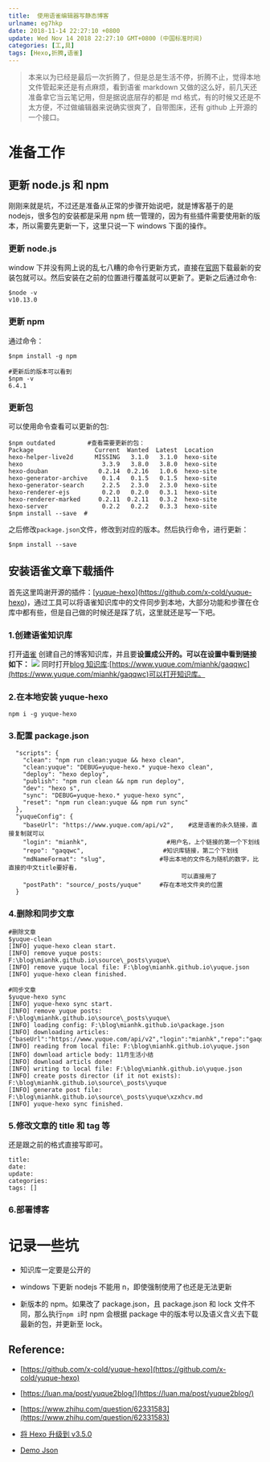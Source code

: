 ```yaml
---
title:  使用语雀编辑器写静态博客
urlname: eg7hkp
date: 2018-11-14 22:27:10 +0800
update: Wed Nov 14 2018 22:27:10 GMT+0800 (中国标准时间)
categories: [工,具]
tags: [Hexo,折腾,语雀]
---
```


> 本来以为已经是最后一次折腾了，但是总是生活不停，折腾不止，觉得本地文件管起来还是有点麻烦，看到语雀 markdown 又做的这么好，前几天还准备拿它当云笔记用，但是据说底层存的都是 md 格式，有的时候又还是不太方便，不过做编辑器来说确实很爽了，自带图床，还有 github 上开源的一个接口。

<!--more-->

# 准备工作

## 更新 node.js 和 npm

刚刚来就是坑，不过还是准备从正常的步骤开始说吧，就是博客基于的是 nodejs，很多包的安装都是采用 npm 统一管理的，因为有些插件需要使用新的版本，所以需要先更新一下，这里只说一下 windows 下面的操作。

### 更新 node.js

window 下并没有网上说的乱七八糟的命令行更新方式，直接在[官网](http://nodejs.cn/)下载最新的安装包就可以。然后安装在之前的位置进行覆盖就可以更新了。更新之后通过命令:

```git
$node -v
v10.13.0
```

### 更新 npm

通过命令：

```git
$npm install -g npm

#更新后的版本可以看到
$npm -v
6.4.1
```

### 更新包

可以使用命令查看可以更新的包:

```git
$npm outdated         #查看需要更新的包：
Package                 Current  Wanted  Latest  Location
hexo-helper-live2d      MISSING   3.1.0   3.1.0  hexo-site
hexo                      3.3.9   3.8.0   3.8.0  hexo-site
hexo-douban              0.2.14  0.2.16   1.0.6  hexo-site
hexo-generator-archive    0.1.4   0.1.5   0.1.5  hexo-site
hexo-generator-search     2.2.5   2.3.0   2.3.0  hexo-site
hexo-renderer-ejs         0.2.0   0.2.0   0.3.1  hexo-site
hexo-renderer-marked     0.2.11  0.2.11   0.3.2  hexo-site
hexo-server               0.2.2   0.2.2   0.3.3  hexo-site
$npm install --save  #
```

之后修改`package.json`文件，修改到对应的版本。然后执行命令，进行更新：

```
$npm install --save
```

## 安装语雀文章下载插件

首先这里鸣谢开源的插件：[[yuque-hexo](https://github.com/x-cold/yuque-hexo)](https://github.com/x-cold/yuque-hexo)，通过工具可以将语雀知识库中的文件同步到本地，大部分功能和步骤在仓库中都有些，但是自己做的时候还是踩了坑，这里就还是写一下吧。

### 1.创建语雀知识库

打开[语雀](https://www.yuque.com/) 创建自己的博客知识库，并且要**设置成公开的。可以在设置中看到链接如下：**
![](https://cdn.nlark.com/yuque/0/2018/png/187932/1542204775155-271c9311-4643-4ccd-8692-24ab7351e0cb.png#width=375)
同时打开[blog 知识库](https://www.yuque.com/mianhk/gaqqwc):[https://www.yuque.com/mianhk/gaqqwc](https://www.yuque.com/mianhk/gaqqwc)可以打开知识库。

### 2.在本地安装 yuque-hexo

```git
npm i -g yuque-hexo
```

### 3.配置 package.json

```
  "scripts": {
    "clean": "npm run clean:yuque && hexo clean",
    "clean:yuque": "DEBUG=yuque-hexo.* yuque-hexo clean",
    "deploy": "hexo deploy",
    "publish": "npm run clean && npm run deploy",
    "dev": "hexo s",
    "sync": "DEBUG=yuque-hexo.* yuque-hexo sync",
    "reset": "npm run clean:yuque && npm run sync"
  }, 
  "yuqueConfig": {
    "baseUrl": "https://www.yuque.com/api/v2",    #这是语雀的永久链接，直接复制就可以
    "login": "mianhk",                      #用户名，上个链接的第一个下划线
    "repo": "gaqqwc",                      #知识库链接，第二个下划线
    "mdNameFormat": "slug",               #导出本地的文件名为随机的数字，比直接的中文title要好看，
                                                可以直接用了
    "postPath": "source/_posts/yuque"     #存在本地文件夹的位置
  }
```

### 4.删除和同步文章

```
#删除文章
$yuque-clean
[INFO] yuque-hexo clean start.
[INFO] remove yuque posts: F:\blog\mianhk.github.io\source\_posts\yuque\
[INFO] remove yuque local file: F:\blog\mianhk.github.io\yuque.json
[INFO] yuque-hexo clean finished.

#同步文章
$yuque-hexo sync
[INFO] yuque-hexo sync start.
[INFO] remove yuque posts: F:\blog\mianhk.github.io\source\_posts\yuque\
[INFO] loading config: F:\blog\mianhk.github.io\package.json
[INFO] downloading articles: {"baseUrl":"https://www.yuque.com/api/v2","login":"mianhk","repo":"gaqqwc","mdNameFormat":"slug","postPath":"source/_posts/yuque"}
[INFO] reading from local file: F:\blog\mianhk.github.io\yuque.json
[INFO] download article body: 11月生活小结
[INFO] download articls done!
[INFO] writing to local file: F:\blog\mianhk.github.io\yuque.json
[INFO] create posts director (if it not exists): F:\blog\mianhk.github.io\source\_posts\yuque
[INFO] generate post file: F:\blog\mianhk.github.io\source\_posts\yuque\xzxhcv.md
[INFO] yuque-hexo sync finished.
```

### 5.修改文章的 title 和 tag 等

还是跟之前的格式直接写即可。

```makedown
title:
date:
update:
categories:
tags: []
```

### 6.部署博客

# 记录一些坑

- 知识库一定要是公开的

- windows 下更新 nodejs 不能用 n，即使强制使用了也还是无法更新

- 新版本的 npm。如果改了 package.json，且 package.json 和 lock 文件不同，那么执行`npm i`时 npm 会根据 package 中的版本号以及语义含义去下载最新的包，并更新至 lock。

## Reference:

- [https://github.com/x-cold/yuque-hexo](https://github.com/x-cold/yuque-hexo)

- [https://luan.ma/post/yuque2blog/](https://luan.ma/post/yuque2blog/)

- [https://www.zhihu.com/question/62331583](https://www.zhihu.com/question/62331583)

- [将 Hexo 升级到 v3.5.0](https://tommy.net.cn/2018/02/26/upgrade-hexo-to-v3-5-0/)

- [Demo Json](https://github.com/x-cold/blog/blob/master/package.json#L26)
